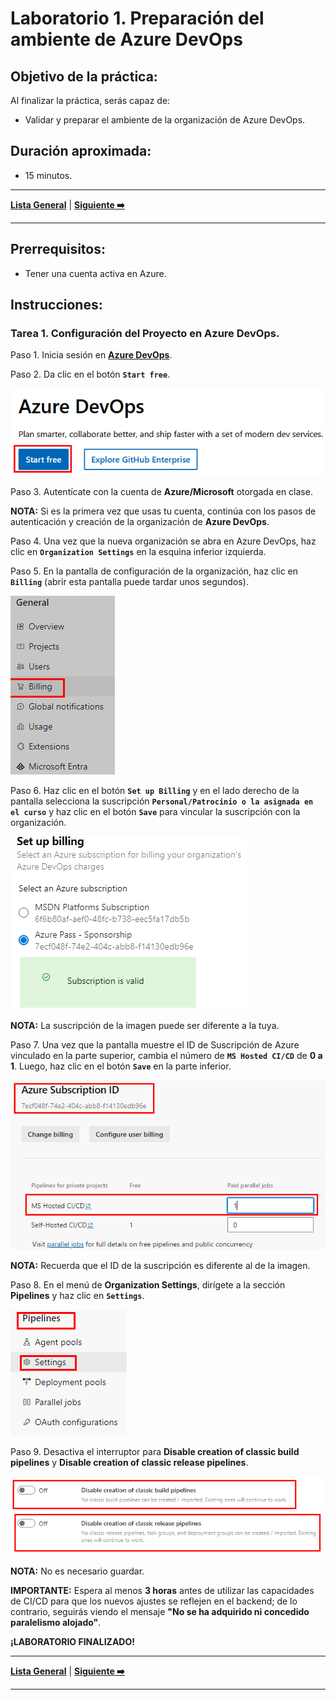 # Laboratorio 1. Preparación del ambiente de Azure DevOps

## Objetivo de la práctica:

Al finalizar la práctica, serás capaz de:

- Validar y preparar el ambiente de la organización de Azure DevOps.

## Duración aproximada:

- 15 minutos.

---

**[Lista General](../README.md)** | **[Siguiente ➡️](../Capítulo1/lab1.md)**

---

## Prerrequisitos:

- Tener una cuenta activa en Azure.

## Instrucciones:

### Tarea 1. Configuración del Proyecto en Azure DevOps.

Paso 1. Inicia sesión en **[Azure DevOps](https://dev.azure.com/)**.

Paso 2. Da clic en el botón **`Start free`**.

![azuredevops1](../images/imgl0/img0.png)

Paso 3. Autentícate con la cuenta de **Azure/Microsoft** otorgada en clase.

**NOTA:** Si es la primera vez que usas tu cuenta, continúa con los pasos de autenticación y creación de la organización de **Azure DevOps**.

Paso 4. Una vez que la nueva organización se abra en Azure DevOps, haz clic en **`Organization Settings`** en la esquina inferior izquierda.

Paso 5. En la pantalla de configuración de la organización, haz clic en **`Billing`** (abrir esta pantalla puede tardar unos segundos).

![azuredevops2](../images/imgl0/img1.png)

Paso 6. Haz clic en el botón **`Set up Billing`** y en el lado derecho de la pantalla selecciona la suscripción **`Personal/Patrocinio o la asignada en el curso`** y haz clic en el botón **`Save`** para vincular la suscripción con la organización.

![azuredevops3](../images/imgl0/img2.png)

**NOTA:** La suscripción de la imagen puede ser diferente a la tuya.

Paso 7. Una vez que la pantalla muestre el ID de Suscripción de Azure vinculado en la parte superior, cambia el número de **`MS Hosted CI/CD`** de **0 a 1**. Luego, haz clic en el botón **`Save`** en la parte inferior.

![azuredevops4](../images/imgl0/img3.png)

**NOTA:** Recuerda que el ID de la suscripción es diferente al de la imagen.

Paso 8. En el menú de **Organization Settings**, dirígete a la sección **Pipelines** y haz clic en **`Settings`**.

![azuredevops5](../images/imgl0/img4.png)

Paso 9. Desactiva el interruptor para **Disable creation of classic build pipelines** y **Disable creation of classic release pipelines**.

![azuredevop6](../images/imgl0/img5.png)

**NOTA:** No es necesario guardar.

**IMPORTANTE:** Espera al menos **3 horas** antes de utilizar las capacidades de CI/CD para que los nuevos ajustes se reflejen en el backend; de lo contrario, seguirás viendo el mensaje **"No se ha adquirido ni concedido paralelismo alojado"**.

**¡LABORATORIO FINALIZADO!**
 
---

**[Lista General](./README.md)** | **[Siguiente ➡️](./Capítulo1/lab1.md)**

---
